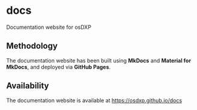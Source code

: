 # docs
Documentation website for osDXP

## Methodology
The documentation website has been built using **MkDocs** and **Material for MkDocs**, and deployed via **GitHub Pages**.

## Availability
The documentation website is available at https://osdxp.github.io/docs
